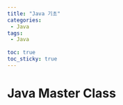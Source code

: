 ```yaml
---
title: "Java 기초"
categories:
 - Java
tags:
 - Java
 
toc: true
toc_sticky: true
---
```


# Java Master Class